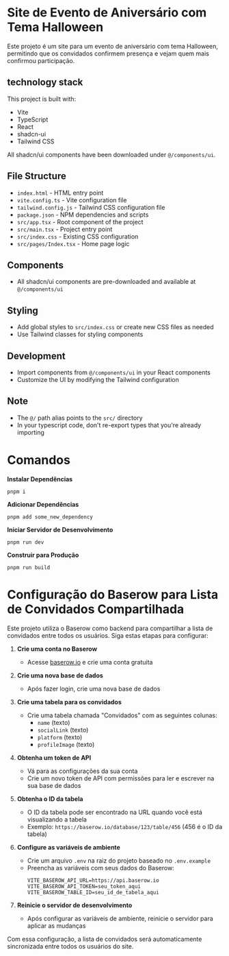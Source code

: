 # Site de Evento de Aniversário com Tema Halloween

Este projeto é um site para um evento de aniversário com tema Halloween, permitindo que os convidados confirmem presença e vejam quem mais confirmou participação.

## technology stack

This project is built with:

- Vite
- TypeScript
- React
- shadcn-ui
- Tailwind CSS

All shadcn/ui components have been downloaded under `@/components/ui`.

## File Structure

- `index.html` - HTML entry point
- `vite.config.ts` - Vite configuration file
- `tailwind.config.js` - Tailwind CSS configuration file
- `package.json` - NPM dependencies and scripts
- `src/app.tsx` - Root component of the project
- `src/main.tsx` - Project entry point
- `src/index.css` - Existing CSS configuration
- `src/pages/Index.tsx` - Home page logic

## Components

- All shadcn/ui components are pre-downloaded and available at `@/components/ui`

## Styling

- Add global styles to `src/index.css` or create new CSS files as needed
- Use Tailwind classes for styling components

## Development

- Import components from `@/components/ui` in your React components
- Customize the UI by modifying the Tailwind configuration

## Note

- The `@/` path alias points to the `src/` directory
- In your typescript code, don't re-export types that you're already importing

# Comandos

**Instalar Dependências**

```shell
pnpm i
```

**Adicionar Dependências**

```shell
pnpm add some_new_dependency
```

**Iniciar Servidor de Desenvolvimento**

```shell
pnpm run dev
```

**Construir para Produção**

```shell
pnpm run build
```

# Configuração do Baserow para Lista de Convidados Compartilhada

Este projeto utiliza o Baserow como backend para compartilhar a lista de convidados entre todos os usuários. Siga estas etapas para configurar:

1. **Crie uma conta no Baserow**
   - Acesse [baserow.io](https://baserow.io/) e crie uma conta gratuita

2. **Crie uma nova base de dados**
   - Após fazer login, crie uma nova base de dados

3. **Crie uma tabela para os convidados**
   - Crie uma tabela chamada "Convidados" com as seguintes colunas:
     - `name` (texto)
     - `socialLink` (texto)
     - `platform` (texto)
     - `profileImage` (texto)

4. **Obtenha um token de API**
   - Vá para as configurações da sua conta
   - Crie um novo token de API com permissões para ler e escrever na sua base de dados

5. **Obtenha o ID da tabela**
   - O ID da tabela pode ser encontrado na URL quando você está visualizando a tabela
   - Exemplo: `https://baserow.io/database/123/table/456` (456 é o ID da tabela)

6. **Configure as variáveis de ambiente**
   - Crie um arquivo `.env` na raiz do projeto baseado no `.env.example`
   - Preencha as variáveis com seus dados do Baserow:
     ```
     VITE_BASEROW_API_URL=https://api.baserow.io
     VITE_BASEROW_API_TOKEN=seu_token_aqui
     VITE_BASEROW_TABLE_ID=seu_id_de_tabela_aqui
     ```

7. **Reinicie o servidor de desenvolvimento**
   - Após configurar as variáveis de ambiente, reinicie o servidor para aplicar as mudanças

Com essa configuração, a lista de convidados será automaticamente sincronizada entre todos os usuários do site.
